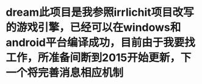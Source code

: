 dream<CR>此项目是我参照irrlichit项目改写的游戏引擎，已经可以在windows和android平台编译成功，目前由于我要找工作，所准备间断到2015开始更新，下一个将完善消息相应机制
=====
